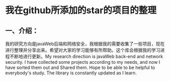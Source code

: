 # 我在github所添加的star的项目的整理

## 一、介绍：

​        我的研究方向是javaWeb后端和网络安全，我根据我的需要收集了一些项目，现在进行整理并分享出来。希望对大家的学习能够有所帮助。这个库会根据我的学习进程不断地进行更新。
​        My research direction is javaWeb back-end and network security. I have collected some projects according to my needs, and now I have sorted them out and Shared them. Hope to be able to be helpful to everybody's study. The library is constantly updated as I learn.

